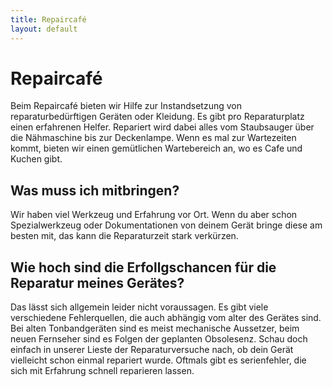```yaml
---
title: Repaircafé
layout: default
---
```

Repaircafé
==========

Beim Repaircafé bieten wir Hilfe zur Instandsetzung von reparaturbedürftigen Geräten oder Kleidung. Es gibt pro Reparaturplatz einen erfahrenen Helfer. Repariert wird dabei alles vom Staubsauger über die Nähmaschine bis zur Deckenlampe. Wenn es mal zur Wartezeiten kommt, bieten wir einen gemütlichen Wartebereich an, wo es Cafe und Kuchen gibt.

Was muss ich mitbringen?
------------------------
Wir haben viel Werkzeug und Erfahrung vor Ort. Wenn du aber schon Spezialwerkzeug oder Dokumentationen von deinem Gerät bringe diese am besten mit, das kann die Reparaturzeit stark verkürzen.


Wie hoch sind die Erfollgschancen für die Reparatur meines Gerätes?
-------------------------------------------------------------------
Das lässt sich allgemein leider nicht voraussagen. Es gibt viele verschiedene Fehlerquellen, die auch abhängig vom alter des Gerätes sind. Bei alten Tonbandgeräten sind es meist mechanische Aussetzer, beim neuen Fernseher sind es Folgen der geplanten  Obsolesenz. Schau doch einfach in unserer Lieste der Reparaturversuche nach, ob dein Gerät vielleicht schon einmal repariert wurde. Oftmals gibt es serienfehler, die sich mit Erfahrung schnell reparieren lassen.

